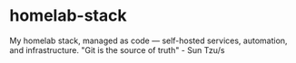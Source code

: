 # homelab-stack

My homelab stack, managed as code — self-hosted services, automation, and infrastructure. "Git is the source of truth" - Sun Tzu/s